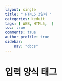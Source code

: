 ```yaml
---
layout: single
title: " HTML5 3일차 "
categories: keduit
tags: [ WEB, HTML5,  ]
toc: true 
comments: true
author_profile: true
sidebar:
    nav: "docs"
---
```


# 입력 양식 태그